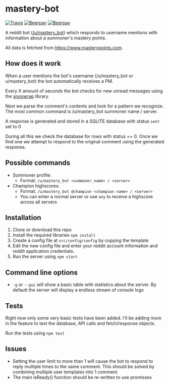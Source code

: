 mastery-bot
===========

[![Travis](https://img.shields.io/travis/Crecket/mastery-bot.svg)](https://travis-ci.org/Crecket/mastery-bot) [![Beerpay](https://beerpay.io/Crecket/mastery-bot/badge.svg?style=beer-square)](https://beerpay.io/Crecket/mastery-bot)   [![Beerpay](https://beerpay.io/Crecket/mastery-bot/make-wish.svg?style=flat-square)](https://beerpay.io/Crecket/mastery-bot?focus=wish)

A reddit bot ([/u/mastery_bot](https://www.reddit.com/user/mastery_bot/)) which responds to username mentions with information about a summoner's mastery points. 

All data is fetched from https://www.masterypoints.com.

## How does it work
When a user mentions the bot's username (/u/mastery_bot or u/mastery_bot) the bot automatically receives a PM. 

Every X amount of seconds the bot checks for new unread messages using the [snoowrap](https://github.com/not-an-aardvark/snoowrap) library.

Next we parse the comment's contents and look for a pattern we recognize. The most common command is /u/mastery_bot summoner name / server. 

A response is generated and stored in a SQLITE database with status `sent` set to 0

During all this we check the database for rows with status == 0. Once we find one we attempt to respond to the original comment using the generated response.

## Possible commands
- Summoner profile:
  - Format: `/u/mastery_bot <summoner_name> / <server>`
- Champion highscores:
  - Format: `/u/mastery_bot @champion <champion name> / <server>`
  - You can enter a normal server or use `any` to receive a highscore across all servers

## Installation
1. Clone or download this repo
2. Install the required libraries `npm install`
3. Create a config file at `src/config/config` by copying the template
4. Edit the new config file and enter your reddit account information and reddit application credentials.
5. Run the server using `npm start`

## Command line options
- `-g` or `--gui` will show a basic table with statistics about the server. By default the server will display a endless stream of console logs

## Tests
Right now only some very basic tests have been added. I'll be adding more in the feature to test the database, API calls and fetch/response objects.

Run the tests using `npm test`

## Issues
- Setting the user limit to more than 1 will cause the bot to respond to reply multiple times to the same comment. This should be solved by combining multiple user templates into 1 comment.
- The main isReady() function should be re-written to use promisses 
